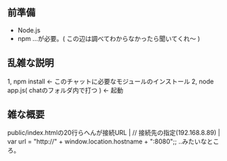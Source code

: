 ## 前準備
- Node.js
- npm 
...が必要。( この辺は調べてわからなかったら聞いてくれ～ )

## 乱雑な説明
1, npm install <- このチャットに必要なモジュールのインストール
2, node app.js( chatのフォルダ内で打つ ) <- 起動

## 雑な概要
public/index.htmlの20行らへんが接続URL
| // 接続先の指定(192.168.8.89)
| var url = "http://" + window.location.hostname + ":8080";;
..みたいなところ。

